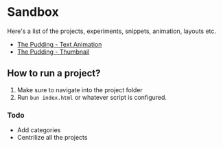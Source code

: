 # Sandbox

Here's a list of the projects, experiments, snippets, animation, layouts etc.

- [The Pudding - Text Animation](/the-pudding-text-animation/)
- [The Pudding - Thumbnail](/the-pudding-thumbnail//)

## How to run a project?
1. Make sure to navigate into the project folder
2. Run `bun index.html` or whatever script is configured.

### Todo
- Add categories
- Centrilize all the projects